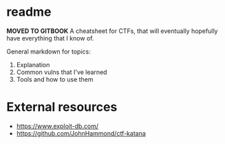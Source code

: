 # readme 
**MOVED TO GITBOOK**
A cheatsheet for CTFs, that will eventually hopefully have everything that I know of.

General markdown for topics:
  1. Explanation
  2. Common vulns that I've learned
  3. Tools and how to use them

# External resources
* https://www.exploit-db.com/
* https://github.com/JohnHammond/ctf-katana

